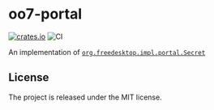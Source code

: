 # oo7-portal

[![crates.io](https://img.shields.io/crates/v/oo7-portal)](https://crates.io/crates/oo7-portal) ![CI](https://github.com/bilelmoussaoui/oo7/workflows/CI/badge.svg)

An implementation of [`org.freedesktop.impl.portal.Secret`](https://flatpak.github.io/xdg-desktop-portal/docs/doc-org.freedesktop.impl.portal.Secret.html)

## License

The project is released under the MIT license.
